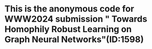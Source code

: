 # This is the anonymous code for WWW2024 submission " Towards Homophily Robust Learning on Graph Neural Networks"(ID:1598)
